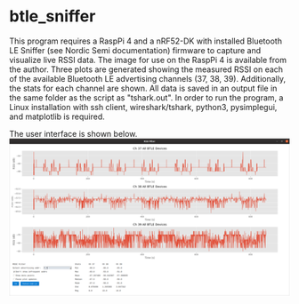 # btle_sniffer
This program requires a RaspPi 4 and a nRF52-DK with installed Bluetooth LE Sniffer (see Nordic Semi documentation) firmware to capture and visualize live RSSI data.  The image for use on the RaspPi 4 is available from the author.  Three plots are generated showing the measured RSSI on each of the available Bluetooth LE advertising channels (37, 38, 39).  Additionally, the stats for each channel are shown.  All data is saved in an output file in the same folder as the script as "tshark.out".  In order to run the program, a Linux installation with ssh client, wireshark/tshark, python3, pysimplegui, and matplotlib is required.

The user interface is shown below.
![btle_sniffer GUI](readme/gui.png)

